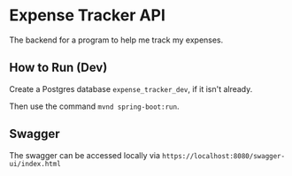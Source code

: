 # Expense Tracker API

The backend for a program to help me track my expenses.

## How to Run (Dev)

Create a Postgres database `expense_tracker_dev`, if it isn't already.

Then use the command `mvnd spring-boot:run`.

## Swagger

The swagger can be accessed locally via `https://localhost:8080/swagger-ui/index.html`